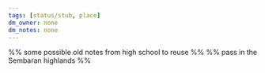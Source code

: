```yaml
---
tags: [status/stub, place]
dm_owner: none
dm_notes: none
---
```


%% some possible old notes from high school to reuse %%
%% pass in the Sembaran highlands %%